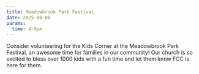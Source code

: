 ```yaml
---
title: Meadowbrook Park Festival
date: 2025-06-06
params:
  time: 4-9pm
---
```


Consider volunteering for the Kids Corner at the Meadowbrook Park Festival, an awesome time for families in our community! Our church is so excited to bless over 1000 kids with a fun time and let them know FCC is here for them.
